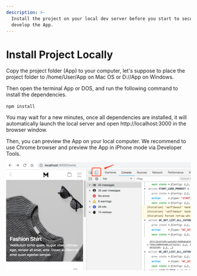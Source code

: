 ```yaml
---
description: >-
  Install the project on your local dev server before you start to secondary
  develop the App.
---
```


# Install Project Locally

Copy the project folder \(App\) to your computer, let's suppose to place the project folder to /home/User/App on Mac OS or D://App on Windows.

Then open the terminal App or DOS, and run the following command to install the dependencies.

`npm install`

You may wait for a new minutes, once all dependencies are installed, it will automatically launch the local server and open http://localhost:3000 in the browser window. 

Then, you can preview the App on your local computer. We recommend to use Chrome browser and preview the App in iPhone mode via Developer Tools.

![](../.gitbook/assets/image%20%2814%29.png)



